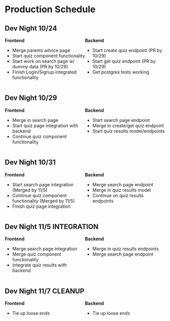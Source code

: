# Production Schedule

## Dev Night 10/24
<div style="display: flex;">
<div style="flex: 1;">
<b>Frontend</b>
<ul>
<li>Merge parents advice page</li>
<li>Start quiz component functionality</li>
<li>Start work on search page w/ dummy data (PR by 10/29)</li>
<li>Finish Login/Signup integrated functionality</li>
</ul>
</div>
<div style="flex: 1;">
<b>Backend</b>
<ul>
<li>Start create quiz endpoint (PR by 10/29)</li>
<li>Start get quiz endpoint (PR by 10/29)</li>
<li>Get postgres tests working</li>
</ul>
</div>
</div>

## Dev Night 10/29
<div style="display: flex;">
<div style="flex: 1;">
<b>Frontend</b>
<ul>
<li>Merge in search page</li>
<li>Start quiz page integration with backend</li>
<li>Continue quiz component functionality</li>
</ul>
</div>
<div style="flex: 1;">
<b>Backend</b>
<ul>
<li>Start search page endpoint</li>
<li>Merge in create/get quiz endpoint</li>
<li>Start quiz results model/endpoints</li>
</ul>
</div>
</div>

## Dev Night 10/31 
<div style="display: flex;">
<div style="flex: 1;">
<b>Frontend</b>
<ul>
<li>Start search page integration (Merged by 11/5)</li>
<li>Continue quiz component functionality (Merged by 11/5)</li>
<li>Finish quiz page integration</li>
</ul>
</div>
<div style="flex: 1;">
<b>Backend</b>
<ul>
<li>Merge search page endpoint</li>
<li>Merge in quiz results model</li>
<li>Continue on quiz results endpoints</li>
</ul>
</div>
</div>

## Dev Night 11/5 INTEGRATION
<div style="display: flex;">
<div style="flex: 1;">
<b>Frontend</b>
<ul>
<li>Merge search page integration</li>
<li>Merge quiz component functionality</li>
<li>Integrate quiz results with backend</li>
</ul>
</div>
<div style="flex: 1;">
<b>Backend</b>
<ul>
<li>Merge in quiz results endpoints</li>
<li>Merge search page endpoint</li>
</ul>
</div>
</div>

## Dev Night 11/7 CLEANUP
<div style="display: flex;">
<div style="flex: 1;">
<b>Frontend</b>
<ul>
<li>Tie up loose ends</li>
</ul>
</div>
<div style="flex: 1;">
<b>Backend</b>
<ul>
<li>Tie up loose ends</li>
</ul>
</div>
</div>

